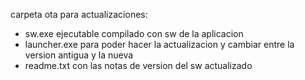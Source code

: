 carpeta ota para actualizaciones:
- sw.exe ejecutable compilado con sw de la aplicacion
- launcher.exe para poder hacer la actualizacion y cambiar entre la version antigua y la nueva
- readme.txt con las notas de version del sw actualizado
